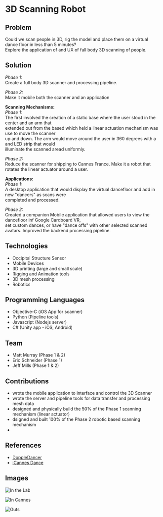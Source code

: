 # 3D Scanning Robot

## Problem
Could we scan people in 3D, rig the model and place them on a virtual dance floor in less than 5 minutes?  
Explore the application of and UX of full body 3D scanning of people.

## Solution
_Phase 1:_  
Create a full body 3D scanner and processing pipeline.

_Phase 2:_  
Make it mobile both the scanner and an application

**Scanning Mechanisms:**  
_Phase 1:_  
The first involved the creation of a static base where the user stood in the center and an arm that  
extended out from the based which held a linear actuation mechanism was use to move the scanner  
up and down. The arm would move around the user in 360 degrees with a and LED strip that would  
illuminate the scanned aread uniformly.  

_Phase 2:_  
Reduce the scanner for shipping to Cannes France. Make it a robot that rotates the linear actuator around a user.

**Applications:**  
_Phase 1:_  
A desktop application that would display the virtual dancefloor and add in new "dancers" as scans were  
completed and processed.

_Phase 2:_  
Created a companion Mobile application that allowed users to view the dancefloor inf Google Cardboard VR,  
set custom dances, or have "dance offs" with other selected scanned avatars. Improved the backend processing pipeline.

## Technologies
* Occipital Structure Sensor
* Mobile Devices
* 3D printing (large and small scale)
* Rigging and Animation tools
* 3D mesh processing
* Robotics

## Programming Languages
* Objective-C (iOS App for scanner)
* Python (Pipeline tools)
* Javascript (Nodejs server)
* C# (Unity app - iOS, Android)

## Team
* Matt Murray (Phase 1 & 2)
* Eric Schneider (Phase 1)
* Jeff Mills (Phase 1 & 2)

## Contributions
* wrote the mobile application to interface and control the 3D Scanner
* wrote the server and pipeline tools for data transfer and processing mesh data
* designed and physically build the 50% of the Phase 1 scanning mechanism (linear actuator)
* dsigned and built 100% of the Phase 2 robotic based scanning mechanism
* 

## References
* [DoppleDancer](https://vimeo.com/158524764)
* [iCannes Dance](https://vimeo.com/169861040)

## Images

![In the Lab](https://instagram.fmkc1-1.fna.fbcdn.net/vp/255caa821336be310b549f1e5a5f3c2a/5C1F871D/t51.2885-15/e35/13402167_1737762063174848_1409334031_n.jpg)

![In Cannes](https://instagram.fmkc1-1.fna.fbcdn.net/vp/69f88b22d8a18dba016713579320fa9d/5C206091/t51.2885-15/e35/13423608_1041654722538213_1368896990_n.jpg)

![Guts](https://instagram.fmkc1-1.fna.fbcdn.net/vp/bc7e1eaef9f7cbf5cf494c9be563929c/5C3BE16D/t51.2885-15/e35/13118201_1020417814719756_113173366_n.jpg)